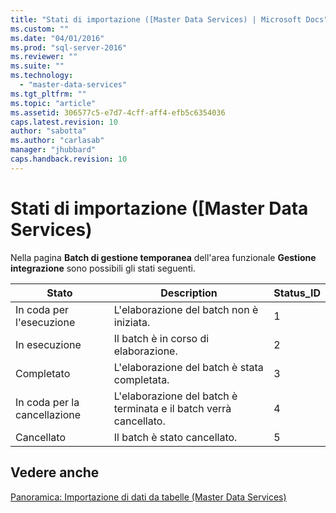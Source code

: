 ```yaml
---
title: "Stati di importazione ([Master Data Services) | Microsoft Docs"
ms.custom: ""
ms.date: "04/01/2016"
ms.prod: "sql-server-2016"
ms.reviewer: ""
ms.suite: ""
ms.technology: 
  - "master-data-services"
ms.tgt_pltfrm: ""
ms.topic: "article"
ms.assetid: 306577c5-e7d7-4cff-aff4-efb5c6354036
caps.latest.revision: 10
author: "sabotta"
ms.author: "carlasab"
manager: "jhubbard"
caps.handback.revision: 10
---
```

# Stati di importazione ([Master Data Services)
  Nella pagina **Batch di gestione temporanea** dell'area funzionale **Gestione integrazione** sono possibili gli stati seguenti.  
  
|Stato|Description|Status_ID|  
|------------|-----------------|----------------|  
|In coda per l'esecuzione|L'elaborazione del batch non è iniziata.|1|  
|In esecuzione|Il batch è in corso di elaborazione.|2|  
|Completato|L'elaborazione del batch è stata completata.|3|  
|In coda per la cancellazione|L'elaborazione del batch è terminata e il batch verrà cancellato.|4|  
|Cancellato|Il batch è stato cancellato.|5|  
  
## Vedere anche  
 [Panoramica: Importazione di dati da tabelle &#40;Master Data Services&#41;](../master-data-services/overview-importing-data-from-tables-master-data-services.md)  
  
  